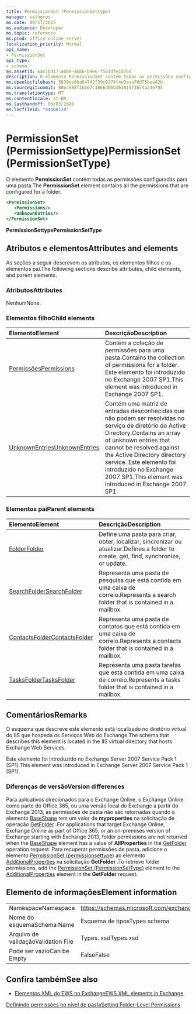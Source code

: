 ```yaml
---
title: PermissionSet (PermissionSettype)
manager: sethgros
ms.date: 09/17/2015
ms.audience: Developer
ms.topic: reference
ms.prod: office-online-server
localization_priority: Normal
api_name:
- PermissionSet
api_type:
- schema
ms.assetid: 6ac1bd17-a089-46bb-b9e6-f5b1dfe1076d
description: O elemento PermissionSet contém todas as permissões configuradas para uma pasta.
ms.openlocfilehash: 5639ee8ba64742f39c0274f4e3aaa76d75bea42b
ms.sourcegitcommit: 88ec988f2bb67c1866d06b361615f3674a24e795
ms.translationtype: MT
ms.contentlocale: pt-BR
ms.lasthandoff: 06/03/2020
ms.locfileid: "44468128"
---
```

# <a name="permissionset-permissionsettype"></a><span data-ttu-id="4ce18-103">PermissionSet (PermissionSettype)</span><span class="sxs-lookup"><span data-stu-id="4ce18-103">PermissionSet (PermissionSetType)</span></span>

<span data-ttu-id="4ce18-104">O elemento **PermissionSet** contém todas as permissões configuradas para uma pasta.</span><span class="sxs-lookup"><span data-stu-id="4ce18-104">The **PermissionSet** element contains all the permissions that are configured for a folder.</span></span> 
  
```XML
<PermissionSet>
   <Permissions/>
   <UnknownEntries/>
</PermissionSet>
```

 <span data-ttu-id="4ce18-105">**PermissionSettype**</span><span class="sxs-lookup"><span data-stu-id="4ce18-105">**PermissionSetType**</span></span>
## <a name="attributes-and-elements"></a><span data-ttu-id="4ce18-106">Atributos e elementos</span><span class="sxs-lookup"><span data-stu-id="4ce18-106">Attributes and elements</span></span>

<span data-ttu-id="4ce18-107">As seções a seguir descrevem os atributos, os elementos filhos e os elementos pai.</span><span class="sxs-lookup"><span data-stu-id="4ce18-107">The following sections describe attributes, child elements, and parent elements.</span></span>
  
### <a name="attributes"></a><span data-ttu-id="4ce18-108">Atributos</span><span class="sxs-lookup"><span data-stu-id="4ce18-108">Attributes</span></span>

<span data-ttu-id="4ce18-109">Nenhum</span><span class="sxs-lookup"><span data-stu-id="4ce18-109">None.</span></span>
  
### <a name="child-elements"></a><span data-ttu-id="4ce18-110">Elementos filho</span><span class="sxs-lookup"><span data-stu-id="4ce18-110">Child elements</span></span>

|<span data-ttu-id="4ce18-111">**Elemento**</span><span class="sxs-lookup"><span data-stu-id="4ce18-111">**Element**</span></span>|<span data-ttu-id="4ce18-112">**Descrição**</span><span class="sxs-lookup"><span data-stu-id="4ce18-112">**Description**</span></span>|
|:-----|:-----|
|[<span data-ttu-id="4ce18-113">Permissões</span><span class="sxs-lookup"><span data-stu-id="4ce18-113">Permissions</span></span>](permissions.md) <br/> |<span data-ttu-id="4ce18-114">Contém a coleção de permissões para uma pasta.</span><span class="sxs-lookup"><span data-stu-id="4ce18-114">Contains the collection of permissions for a folder.</span></span> <span data-ttu-id="4ce18-115">Este elemento foi introduzido no Exchange 2007 SP1.</span><span class="sxs-lookup"><span data-stu-id="4ce18-115">This element was introduced in Exchange 2007 SP1.</span></span>  <br/> |
|[<span data-ttu-id="4ce18-116">UnknownEntries</span><span class="sxs-lookup"><span data-stu-id="4ce18-116">UnknownEntries</span></span>](unknownentries.md) <br/> |<span data-ttu-id="4ce18-117">Contém uma matriz de entradas desconhecidas que não podem ser resolvidas no serviço de diretório do Active Directory.</span><span class="sxs-lookup"><span data-stu-id="4ce18-117">Contains an array of unknown entries that cannot be resolved against the Active Directory directory service.</span></span> <span data-ttu-id="4ce18-118">Este elemento foi introduzido no Exchange 2007 SP1.</span><span class="sxs-lookup"><span data-stu-id="4ce18-118">This element was introduced in Exchange 2007 SP1.</span></span>  <br/> |
   
### <a name="parent-elements"></a><span data-ttu-id="4ce18-119">Elementos pai</span><span class="sxs-lookup"><span data-stu-id="4ce18-119">Parent elements</span></span>

|<span data-ttu-id="4ce18-120">**Elemento**</span><span class="sxs-lookup"><span data-stu-id="4ce18-120">**Element**</span></span>|<span data-ttu-id="4ce18-121">**Descrição**</span><span class="sxs-lookup"><span data-stu-id="4ce18-121">**Description**</span></span>|
|:-----|:-----|
|[<span data-ttu-id="4ce18-122">Folder</span><span class="sxs-lookup"><span data-stu-id="4ce18-122">Folder</span></span>](folder.md) <br/> |<span data-ttu-id="4ce18-123">Define uma pasta para criar, obter, localizar, sincronizar ou atualizar.</span><span class="sxs-lookup"><span data-stu-id="4ce18-123">Defines a folder to create, get, find, synchronize, or update.</span></span>  <br/> |
|[<span data-ttu-id="4ce18-124">SearchFolder</span><span class="sxs-lookup"><span data-stu-id="4ce18-124">SearchFolder</span></span>](searchfolder.md) <br/> |<span data-ttu-id="4ce18-125">Representa uma pasta de pesquisa que está contida em uma caixa de correio.</span><span class="sxs-lookup"><span data-stu-id="4ce18-125">Represents a search folder that is contained in a mailbox.</span></span>  <br/> |
|[<span data-ttu-id="4ce18-126">ContactsFolder</span><span class="sxs-lookup"><span data-stu-id="4ce18-126">ContactsFolder</span></span>](contactsfolder.md) <br/> |<span data-ttu-id="4ce18-127">Representa uma pasta de contatos que está contida em uma caixa de correio.</span><span class="sxs-lookup"><span data-stu-id="4ce18-127">Represents a contacts folder that is contained in a mailbox.</span></span>  <br/> |
|[<span data-ttu-id="4ce18-128">TasksFolder</span><span class="sxs-lookup"><span data-stu-id="4ce18-128">TasksFolder</span></span>](tasksfolder.md) <br/> |<span data-ttu-id="4ce18-129">Representa uma pasta tarefas que está contida em uma caixa de correio.</span><span class="sxs-lookup"><span data-stu-id="4ce18-129">Represents a tasks folder that is contained in a mailbox.</span></span>  <br/> |
   
## <a name="remarks"></a><span data-ttu-id="4ce18-130">Comentários</span><span class="sxs-lookup"><span data-stu-id="4ce18-130">Remarks</span></span>

<span data-ttu-id="4ce18-131">O esquema que descreve este elemento está localizado no diretório virtual do IIS que hospeda os Serviços Web do Exchange.</span><span class="sxs-lookup"><span data-stu-id="4ce18-131">The schema that describes this element is located in the IIS virtual directory that hosts Exchange Web Services.</span></span>
  
<span data-ttu-id="4ce18-132">Este elemento foi introduzido no Exchange Server 2007 Service Pack 1 (SP1).</span><span class="sxs-lookup"><span data-stu-id="4ce18-132">This element was introduced in Exchange Server 2007 Service Pack 1 (SP1).</span></span>
  
### <a name="version-differences"></a><span data-ttu-id="4ce18-133">Diferenças de versão</span><span class="sxs-lookup"><span data-stu-id="4ce18-133">Version differences</span></span>

<span data-ttu-id="4ce18-134">Para aplicativos direcionados para o Exchange Online, o Exchange Online como parte do Office 365, ou uma versão local do Exchange a partir do Exchange 2013, as permissões de pasta não são retornadas quando o elemento [BaseShape](baseshape.md) tem um valor de **myproperties** na solicitação de operação [GetFolder](getfolder-operation.md) .</span><span class="sxs-lookup"><span data-stu-id="4ce18-134">For applications that target Exchange Online, Exchange Online as part of Office 365, or an on-premises version of Exchange starting with Exchange 2013, folder permissions are not returned when the [BaseShape](baseshape.md) element has a value of **AllProperties** in the [GetFolder](getfolder-operation.md) operation request.</span></span> <span data-ttu-id="4ce18-135">Para recuperar permissões de pasta, adicione o elemento [PermissionSet (permissionsettype)](permissionset-permissionsettype.md) ao elemento [AdditionalProperties](additionalproperties.md) na solicitação **GetFolder** .</span><span class="sxs-lookup"><span data-stu-id="4ce18-135">To retrieve folder permissions, add the [PermissionSet (PermissionSetType)](permissionset-permissionsettype.md) element to the [AdditionalProperties](additionalproperties.md) element in the **GetFolder** request.</span></span> 
  
## <a name="element-information"></a><span data-ttu-id="4ce18-136">Elemento de informações</span><span class="sxs-lookup"><span data-stu-id="4ce18-136">Element information</span></span>

|||
|:-----|:-----|
|<span data-ttu-id="4ce18-137">Namespace</span><span class="sxs-lookup"><span data-stu-id="4ce18-137">Namespace</span></span>  <br/> |https://schemas.microsoft.com/exchange/services/2006/types  <br/> |
|<span data-ttu-id="4ce18-138">Nome do esquema</span><span class="sxs-lookup"><span data-stu-id="4ce18-138">Schema Name</span></span>  <br/> |<span data-ttu-id="4ce18-139">Esquema de tipos</span><span class="sxs-lookup"><span data-stu-id="4ce18-139">Types schema</span></span>  <br/> |
|<span data-ttu-id="4ce18-140">Arquivo de validação</span><span class="sxs-lookup"><span data-stu-id="4ce18-140">Validation File</span></span>  <br/> |<span data-ttu-id="4ce18-141">Types. xsd</span><span class="sxs-lookup"><span data-stu-id="4ce18-141">Types.xsd</span></span>  <br/> |
|<span data-ttu-id="4ce18-142">Pode ser vazio</span><span class="sxs-lookup"><span data-stu-id="4ce18-142">Can be Empty</span></span>  <br/> |<span data-ttu-id="4ce18-143">False</span><span class="sxs-lookup"><span data-stu-id="4ce18-143">False</span></span>  <br/> |
   
## <a name="see-also"></a><span data-ttu-id="4ce18-144">Confira também</span><span class="sxs-lookup"><span data-stu-id="4ce18-144">See also</span></span>



- [<span data-ttu-id="4ce18-145">Elementos XML do EWS no Exchange</span><span class="sxs-lookup"><span data-stu-id="4ce18-145">EWS XML elements in Exchange</span></span>](ews-xml-elements-in-exchange.md)


[<span data-ttu-id="4ce18-146">Definindo permissões no nível de pasta</span><span class="sxs-lookup"><span data-stu-id="4ce18-146">Setting Folder-Level Permissions</span></span>](https://msdn.microsoft.com/library/c7530e86-5112-401c-b10a-9c054ae59f07%28Office.15%29.aspx)

